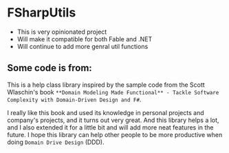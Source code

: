# FSharpUtils
* This is very opinionated project
* Will make it compatible for both Fable and .NET
* Will continue to add more genral util functions

## Some code is from:

This is a help class library inspired by the sample code from the Scott Wlaschin's book `**Domain Modeling Made Functional** - Tackle Software Complexity with Domain-Driven Design and F#`.

I really like this book and used its knowledge in personal projects and company's projects, and it turns out very great. And this library helps a lot, and I also extended it for a little bit and will add more neat features in the future. I hope this library can help other people to be more productive when doing `Domain Drive Design` (DDD).
